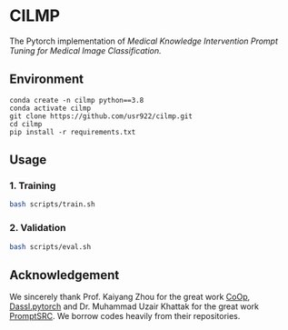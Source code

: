 # CILMP

The Pytorch implementation of _Medical Knowledge Intervention Prompt Tuning for Medical Image Classification._


## Environment

```
conda create -n cilmp python==3.8
conda activate cilmp
git clone https://github.com/usr922/cilmp.git
cd cilmp
pip install -r requirements.txt
```



## Usage

### 1. Training

```bash
bash scripts/train.sh
```



### 2. Validation

```bash
bash scripts/eval.sh
```


## Acknowledgement

We sincerely thank Prof. Kaiyang Zhou for the great work [CoOp](https://github.com/KaiyangZhou/CoOp), [Dassl.pytorch](https://github.com/KaiyangZhou/Dassl.pytorch) and Dr. Muhammad Uzair Khattak for the great work [PromptSRC](https://github.com/muzairkhattak/PromptSRC). We borrow codes heavily from their repositories.

